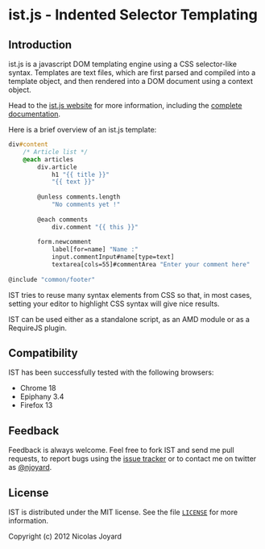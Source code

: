 ist.js - Indented Selector Templating
=====================================

Introduction
------------

ist.js is a javascript DOM templating engine using a CSS selector-like syntax.
Templates are text files, which are first parsed and compiled into a template
object, and then rendered into a DOM document using a context object.

Head to the [ist.js website][1] for more information, including the
[complete documentation][2].

Here is a brief overview of an ist.js template:

```css
div#content
    /* Article list */
    @each articles
        div.article
            h1 "{{ title }}"
            "{{ text }}"
            
        @unless comments.length
            "No comments yet !"
            
        @each comments
            div.comment "{{ this }}"
                
        form.newcomment
            label[for=name] "Name :"
            input.commentInput#name[type=text]
            textarea[cols=55]#commentArea "Enter your comment here"
                
@include "common/footer"
```

IST tries to reuse many syntax elements from CSS so that, in most cases, setting
your editor to highlight CSS syntax will give nice results.

IST can be used either as a standalone script, as an AMD module or as a
RequireJS plugin.

Compatibility
-------------

IST has been successfully tested with the following browsers:
- Chrome 18
- Epiphany 3.4
- Firefox 13

Feedback
--------

Feedback is always welcome. Feel free to fork IST and send me pull requests, to
report bugs using the [issue tracker][4] or to contact me on twitter as
[@njoyard][5].

License
-------

IST is distributed under the MIT license. See the file [`LICENSE`][3] for more
information.

Copyright (c) 2012 Nicolas Joyard


[1]: http://njoyard.github.com/ist
[2]: http://njoyard.github.com/ist/doc.html
[3]: https://github.com/njoyard/ist/blob/master/LICENSE
[4]: https://github.com/njoyard/ist/issues
[5]: http://twitter.com/njoyard



